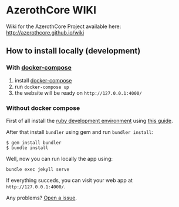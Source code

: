 # AzerothCore WIKI

Wiki for the AzerothCore Project available here: http://azerothcore.github.io/wiki

## How to install locally (development)

### With [docker-compose](https://docs.docker.com/compose/install/)

1. install [docker-compose](https://docs.docker.com/compose/install/)
2. run `docker-compose up`
3. the website will be ready on `http://127.0.0.1:4000/`

### Without docker compose

First of all install the [ruby development environment](https://jekyllrb.com/docs/installation/) using [this guide](https://jekyllrb.com/docs/installation/).

After that install `bundler` using gem and run `bundler install`:
```
$ gem install bundler
$ bundle install
```

Well, now you can run locally the app using:
```
bundle exec jekyll serve
```

If everything succeds, you can visit your web app at `http://127.0.0.1:4000/`.

Any problems? [Open a issue](https://github.com/azerothcore/wiki/issues/new).

